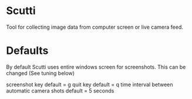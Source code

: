 # Scutti
Tool for collecting image data from computer screen or live camera feed.

# Defaults
By default Scutti uses entire windows screen for screenshots. This can be changed (See tuning below)

screenshot key default = g
quit key default = q
time interval between automatic camera shots default = 5 seconds

